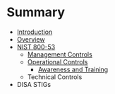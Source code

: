 # Summary

* [Introduction](README.md)
* [Overview](overview.md)
* [NIST 800-53](federal/nist_800-53.md)
   * [Management Controls](federal/800-53/management_controls.md)
   * [Operational Controls](federal/800-53/operational_controls.md)
       * [Awareness and Training](federal/800-53/awareness_and_training.md)
   * Technical Controls
* DISA STIGs

